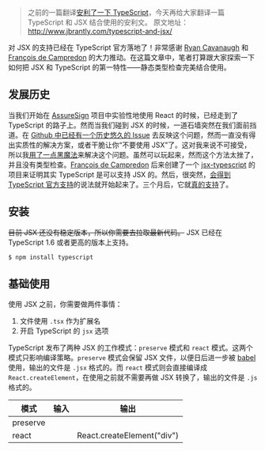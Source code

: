 > 之前的一篇翻译[安利了一下 TypeScript](https://github.com/techird/blog/issues/1)，今天再给大家翻译一篇 TypeScript 和 JSX 结合使用的安利文。
> 原文地址：http://www.jbrantly.com/typescript-and-jsx/

对 JSX 的支持已经在 TypeScript 官方落地了！非常感谢 [Ryan Cavanaugh](https://twitter.com/SeaRyanC) 和 [François de Campredon](https://twitter.com/fdecampredon) 的大力推动。在这篇文章中，笔者打算跟大家探索一下如何把 JSX 和 TypeScript 的第一特性——静态类型检查完美结合使用。

## 发展历史

当我们开始在 [AssureSign](https://www.assuresign.com/) 项目中实验性地使用 React 的时候，已经走到了 TypeScript 的路子上。然而当我们碰到 JSX 的时候，一道石墙突然在我们面前挡道。在 [Github 中已经有一个历史悠久的 Issue](https://github.com/facebook/react/issues/759) 去反映这个问题，然而一直没有得出实质性的解决方案，或者干脆让你“不要使用 JSX”了。这对我来说不可接受，所以我[用了一点黑魔法](https://github.com/facebook/react/issues/759#issuecomment-40954893)来解决这个问题。虽然可以玩起来，然而这个方法太挫了，并且没有类型检查。[François de Campredon](https://twitter.com/fdecampredon) 后来创建了一个 [jsx-typescript](https://github.com/fdecampredon/jsx-typescript) 的项目来证明其实 TypeScript 是可以支持 JSX 的。然后，很突然，[会得到 TypeScript 官方支持](https://github.com/Microsoft/TypeScript/issues/296#issuecomment-89266813)的说法就开始起来了。三个月后，它就[真的支持](https://github.com/Microsoft/TypeScript/pull/3564#event-343293342)了。

## 安装

~~目前 JSX 还没有稳定版本，所以你需要去拉取最新代码。~~
JSX 已经在 TypeScript 1.6 或者更高的版本上支持。

```sh
$ npm install typescript
```

## 基础使用

使用 JSX 之前，你需要做两件事情：

1. 文件使用 `.tsx` 作为扩展名
2. 开启 TypeScript 的 `jsx` 选项

TypeScript 发布了两种 JSX 的工作模式：`preserve` 模式和 `react` 模式。这两个模式只影响编译策略。`preserve` 模式会保留 JSX 文件，以便日后进一步被 [babel](http://facebook.github.io/react/blog/2015/06/12/deprecating-jstransform-and-react-tools.html) 使用，输出的文件是 `.jsx` 格式的。而 `react` 模式则会直接编译成 `React.createElement`，在使用之前就不需要再做 JSX 转换了，输出的文件是 `.js` 格式的。

|模式     |输入     |输出
|---------|---------|---------
|preserve |<div/>   |<div/>
|react    |<div/>   |React.createElement("div")
